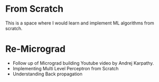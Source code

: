 # From Scratch
This is a space where I would learn and implement ML algorithms from scratch.

# Re-Micrograd
- Follow up of Micrograd building Youtube video by Andrej Karpathy.
- Implementing Multi Level Perceptron from Scratch
- Understanding Back propagation